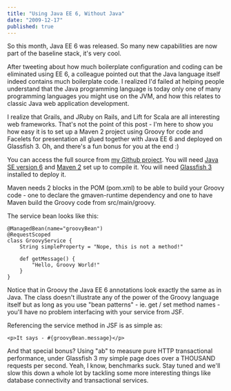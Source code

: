 ```yaml
---
title: "Using Java EE 6, Without Java"
date: "2009-12-17"
published: true
---
```


So this month, Java EE 6 was released. So many new capabilities are now part of the baseline stack, it's very cool.

After tweeting about how much boilerplate configuration and coding can be eliminated using EE 6, a colleague pointed out that the Java language itself indeed contains much boilerplate code. I realized I'd failed at helping people understand that the Java programming language is today only one of many programming languages you might use on the JVM, and how this relates to classic Java web application development.

I realize that Grails, and JRuby on Rails, and Lift for Scala are all interesting web frameworks. That's not the point of this post - I'm here to show you how easy it is to set up a Maven 2 project using Groovy for code and Facelets for presentation all glued together with Java EE 6 and deployed on Glassfish 3. Oh, and there's a fun bonus for you at the end :)

You can access the full source from [my Github project](http://github.com/svetzal/GroovyEE6/). You will need [Java SE version 6](http://java.sun.com) and [Maven 2](http://maven.apache.org) set up to compile it. You will need [Glassfish 3](https://glassfish.dev.java.net/downloads/v3-final.html) installed to deploy it.

Maven needs 2 blocks in the POM (pom.xml) to be able to build your Groovy code - one to declare the gmaven-runtime dependency and one to have Maven build the Groovy code from src/main/groovy.

The service bean looks like this:

```
@ManagedBean(name="groovyBean")
@RequestScoped
class GroovyService {
    String simpleProperty = "Nope, this is not a method!"

    def getMessage() {
        "Hello, Groovy World!"
    }
}
```

Notice that in Groovy the Java EE 6 annotations look exactly the same as in Java. The class doesn't illustrate any of the power of the Groovy language itself but as long as you use "bean patterns" - ie. get / set method names - you'll have no problem interfacing with your service from JSF.

Referencing the service method in JSF is as simple as:

```
<p>It says - #{groovyBean.message}</p>
```

And that special bonus? Using "ab" to measure pure HTTP transactional performance, under Glassfish 3 my simple page does over a THOUSAND requests per second. Yeah, I know, benchmarks suck. Stay tuned and we'll slow this down a whole lot by tackling some more interesting things like database connectivity and transactional services.
